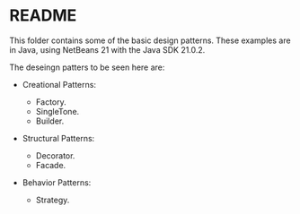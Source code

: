 # README #

This folder contains some of the basic design patterns. These examples are in Java, using NetBeans 21 with the Java SDK 21.0.2.

The deseingn patters to be seen here are:

- Creational Patterns:  

    - Factory.
    - SingleTone.
    - Builder.

- Structural Patterns:  

    - Decorator.
    - Facade.

- Behavior Patterns:

    - Strategy.